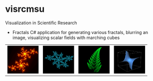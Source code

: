 # visrcmsu
Visualization in Scientific Research

* Fractals
C# application for generating various fractals, blurring an image, visualizing scalar fields with marching cubes
<table style="width:100%">
<tr>
<th><img src="https://github.com/zoogzog/visrcmsu/blob/master/fractals/output/fractal001.png" width="100" height="90"></th>
<th><img src="https://github.com/zoogzog/visrcmsu/blob/master/fractals/output/fractal002.png" width="100" height="90"></th>
<th><img src="https://github.com/zoogzog/visrcmsu/blob/master/fractals/output/fractal003.png" width="100" height="90"></th>
<th><img src="https://github.com/zoogzog/visrcmsu/blob/master/fractals/output/sfield001.png" width="100" height="90"></th>
</tr>
</table>